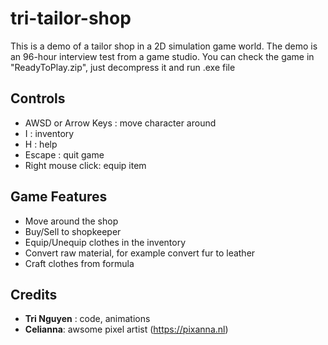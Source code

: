 # tri-tailor-shop

This is a demo of a tailor shop in a 2D simulation game world. The demo is an 96-hour interview test from a game studio. 
You can check the game in "ReadyToPlay.zip", just decompress it and run .exe file

## Controls
- AWSD or Arrow Keys : move character around
- I : inventory
- H : help
- Escape : quit game
- Right mouse click: equip item

## Game Features
- Move around the shop
- Buy/Sell to shopkeeper
- Equip/Unequip clothes in the inventory
- Convert raw material, for example convert fur to leather
- Craft clothes from formula

## Credits
- **Tri Nguyen** : code, animations
- **Celianna**: awsome pixel artist (https://pixanna.nl)
